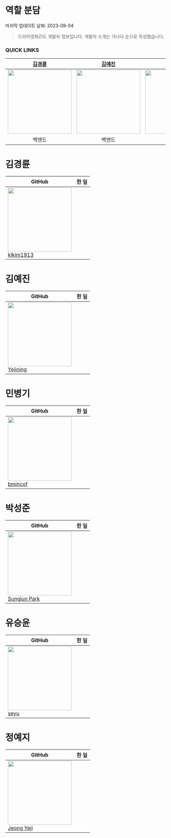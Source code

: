 # 역할 분담

마지막 업데이트 날짜: 2023-09-04

> 드라마영화ZI도 개발자 정보입니다. 개발자 소개는 가나다 순으로 작성했습니다.

### QUICK LINKS

|                      [김경륜](#김경륜)                       |                      [김예진](#김예진)                       |                      [민병기](#민병기)                       |                      [박성준](#박성준)                       |                      [유승윤](#유승윤)                       |                      [정예지](#정예지)                       |
| :----------------------------------------------------------: | :----------------------------------------------------------: | :----------------------------------------------------------: | :----------------------------------------------------------: | :----------------------------------------------------------: | :----------------------------------------------------------: |
| [<img src="https://github.com/klkim1913.png" width="200"/>](https://github.com/klkim1913) | [<img src="https://github.com/yejining.png" width="200"/>](https://github.com/yejining) | [<img src="https://github.com/bmincof.png" width="200"/>](https://github.com/bmincof) | [<img src="https://github.com/serenecarp.png" width="200"/>](https://github.com/serenecarp) | [<img src="https://github.com/brewcoldblue.png" width="200"/>](https://github.com/brewcoldblue) | [<img src="https://github.com/jeong-yeji.png" width="200"/>](https://github.com/jeong-yeji) |
|                            백엔드                            |                            백엔드                            |                            백엔드                            |                          프론트엔드                          |                          프론트엔드                          |                            백엔드                            |

# 김경륜

| GitHub                                                       | 한 일 |
| ------------------------------------------------------------ | ----- |
| <img src="https://github.com/klkim1913.png" width="200"/><br />[klkim1913](https://github.com/klkim1913) |       |

# 김예진

| GitHub                                                       | 한 일 |
| ------------------------------------------------------------ | ----- |
| <img src="https://github.com/yejining.png" width="200"/><br />[Yejining](https://github.com/yejining) |       |

# 민병기
| GitHub                                                       | 한 일 |
| ------------------------------------------------------------ | ----- |
| <img src="https://github.com/bmincof.png" width="200"/><br />[bmincof](https://github.com/bmincof) |       |

# 박성준
| GitHub                                                       | 한 일 |
| ------------------------------------------------------------ | ----- |
| <img src="https://github.com/serenecarp.png" width="200"/><br />[Sungjun Park](https://github.com/serenecarp) |       |

# 유승윤
| GitHub                                                       | 한 일 |
| ------------------------------------------------------------ | ----- |
| <img src="https://github.com/brewcoldblue.png" width="200"/><br />[seyu](https://github.com/brewcoldblue) |       |

# 정예지
| GitHub                                                       | 한 일 |
| ------------------------------------------------------------ | ----- |
| <img src="https://github.com/jeong-yeji.png" width="200"/><br />[Jeong Yeji](https://github.com/jeong-yeji) |       |
